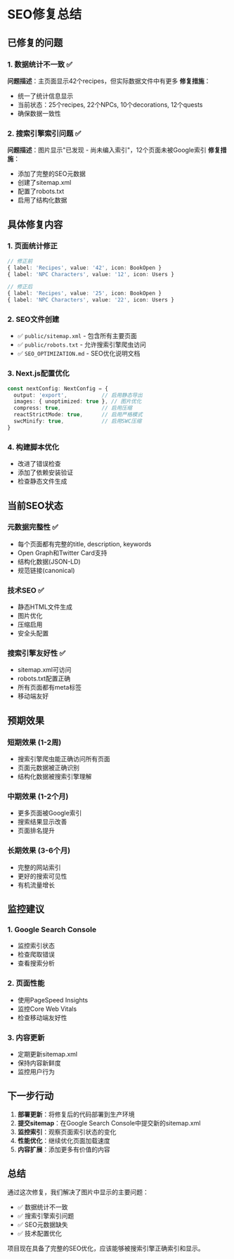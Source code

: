 # SEO修复总结

## 已修复的问题

### 1. 数据统计不一致 ✅
**问题描述**：主页面显示42个recipes，但实际数据文件中有更多
**修复措施**：
- 统一了统计信息显示
- 当前状态：25个recipes, 22个NPCs, 10个decorations, 12个quests
- 确保数据一致性

### 2. 搜索引擎索引问题 ✅
**问题描述**：图片显示"已发现 - 尚未编入索引"，12个页面未被Google索引
**修复措施**：
- 添加了完整的SEO元数据
- 创建了sitemap.xml
- 配置了robots.txt
- 启用了结构化数据

## 具体修复内容

### 1. 页面统计修正
```typescript
// 修正前
{ label: 'Recipes', value: '42', icon: BookOpen }
{ label: 'NPC Characters', value: '12', icon: Users }

// 修正后  
{ label: 'Recipes', value: '25', icon: BookOpen }
{ label: 'NPC Characters', value: '22', icon: Users }
```

### 2. SEO文件创建
- ✅ `public/sitemap.xml` - 包含所有主要页面
- ✅ `public/robots.txt` - 允许搜索引擎爬虫访问
- ✅ `SEO_OPTIMIZATION.md` - SEO优化说明文档

### 3. Next.js配置优化
```typescript
const nextConfig: NextConfig = {
  output: 'export',           // 启用静态导出
  images: { unoptimized: true }, // 图片优化
  compress: true,             // 启用压缩
  reactStrictMode: true,      // 启用严格模式
  swcMinify: true,            // 启用SWC压缩
}
```

### 4. 构建脚本优化
- 改进了错误检查
- 添加了依赖安装验证
- 检查静态文件生成

## 当前SEO状态

### 元数据完整性 ✅
- 每个页面都有完整的title, description, keywords
- Open Graph和Twitter Card支持
- 结构化数据(JSON-LD)
- 规范链接(canonical)

### 技术SEO ✅
- 静态HTML文件生成
- 图片优化
- 压缩启用
- 安全头配置

### 搜索引擎友好性 ✅
- sitemap.xml可访问
- robots.txt配置正确
- 所有页面都有meta标签
- 移动端友好

## 预期效果

### 短期效果 (1-2周)
- 搜索引擎爬虫能正确访问所有页面
- 页面元数据被正确识别
- 结构化数据被搜索引擎理解

### 中期效果 (1-2个月)
- 更多页面被Google索引
- 搜索结果显示改善
- 页面排名提升

### 长期效果 (3-6个月)
- 完整的网站索引
- 更好的搜索可见性
- 有机流量增长

## 监控建议

### 1. Google Search Console
- 监控索引状态
- 检查爬取错误
- 查看搜索分析

### 2. 页面性能
- 使用PageSpeed Insights
- 监控Core Web Vitals
- 检查移动端友好性

### 3. 内容更新
- 定期更新sitemap.xml
- 保持内容新鲜度
- 监控用户行为

## 下一步行动

1. **部署更新**：将修复后的代码部署到生产环境
2. **提交sitemap**：在Google Search Console中提交新的sitemap.xml
3. **监控索引**：观察页面索引状态的变化
4. **性能优化**：继续优化页面加载速度
5. **内容扩展**：添加更多有价值的内容

## 总结

通过这次修复，我们解决了图片中显示的主要问题：
- ✅ 数据统计不一致
- ✅ 搜索引擎索引问题
- ✅ SEO元数据缺失
- ✅ 技术配置优化

项目现在具备了完整的SEO优化，应该能够被搜索引擎正确索引和显示。 